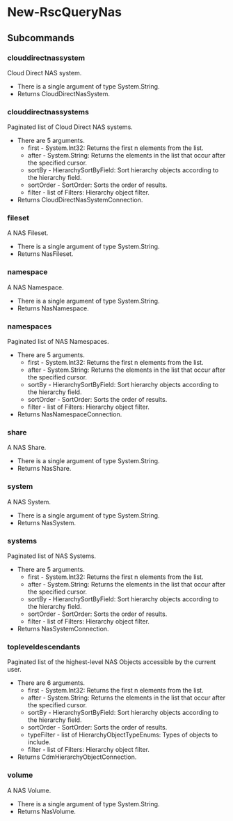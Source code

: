 # New-RscQueryNas
## Subcommands
### clouddirectnassystem
Cloud Direct NAS system.

- There is a single argument of type System.String.
- Returns CloudDirectNasSystem.
### clouddirectnassystems
Paginated list of Cloud Direct NAS systems.

- There are 5 arguments.
    - first - System.Int32: Returns the first n elements from the list.
    - after - System.String: Returns the elements in the list that occur after the specified cursor.
    - sortBy - HierarchySortByField: Sort hierarchy objects according to the hierarchy field.
    - sortOrder - SortOrder: Sorts the order of results.
    - filter - list of Filters: Hierarchy object filter.
- Returns CloudDirectNasSystemConnection.
### fileset
A NAS Fileset.

- There is a single argument of type System.String.
- Returns NasFileset.
### namespace
A NAS Namespace.

- There is a single argument of type System.String.
- Returns NasNamespace.
### namespaces
Paginated list of NAS Namespaces.

- There are 5 arguments.
    - first - System.Int32: Returns the first n elements from the list.
    - after - System.String: Returns the elements in the list that occur after the specified cursor.
    - sortBy - HierarchySortByField: Sort hierarchy objects according to the hierarchy field.
    - sortOrder - SortOrder: Sorts the order of results.
    - filter - list of Filters: Hierarchy object filter.
- Returns NasNamespaceConnection.
### share
A NAS Share.

- There is a single argument of type System.String.
- Returns NasShare.
### system
A NAS System.

- There is a single argument of type System.String.
- Returns NasSystem.
### systems
Paginated list of NAS Systems.

- There are 5 arguments.
    - first - System.Int32: Returns the first n elements from the list.
    - after - System.String: Returns the elements in the list that occur after the specified cursor.
    - sortBy - HierarchySortByField: Sort hierarchy objects according to the hierarchy field.
    - sortOrder - SortOrder: Sorts the order of results.
    - filter - list of Filters: Hierarchy object filter.
- Returns NasSystemConnection.
### topleveldescendants
Paginated list of the highest-level NAS Objects accessible by the current user.

- There are 6 arguments.
    - first - System.Int32: Returns the first n elements from the list.
    - after - System.String: Returns the elements in the list that occur after the specified cursor.
    - sortBy - HierarchySortByField: Sort hierarchy objects according to the hierarchy field.
    - sortOrder - SortOrder: Sorts the order of results.
    - typeFilter - list of HierarchyObjectTypeEnums: Types of objects to include.
    - filter - list of Filters: Hierarchy object filter.
- Returns CdmHierarchyObjectConnection.
### volume
A NAS Volume.

- There is a single argument of type System.String.
- Returns NasVolume.
